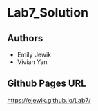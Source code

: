 # Lab7_Solution

## Authors
- Emily Jewik
- Vivian Yan 

## Github Pages URL
https://ejewik.github.io/Lab7/
